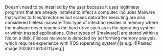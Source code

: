 Doesn't need to be installed by the user because it uses legitimate programs that are already installed to infect a computer.
includes Malware that writes to files/directories but erases data after executing are also considered fileless malware
This type of infection resides in memory where the malware never touches the hard drive such as in the operating system or within trusted applications.
Other types of [[malware]] are stored within a file on a disk.
Fileless malware is detected by performing memory analysis, which requires experience with [[OS (operating system)]]s 
e.g. ![[Pasted image 20240116203711.png]]
